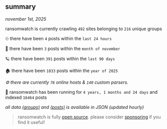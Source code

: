 
## summary
_november 1st, 2025_

ransomwatch is currently crawling `492` sites belonging to `216` unique groups

⏲ there have been `4` posts within the `last 24 hours`

🦈 there have been `3` posts within the `month of november`

🪐 there have been `391` posts within the `last 90 days`

🏚 there have been `1833` posts within the `year of 2025`

_⚙️ there are currently `76` online hosts & `140` custom parsers._

🦕 ransomwatch has been running for `4 years, 1 months and 24 days` and indexed `16464` posts

_all data  [(groups)](http://ransomwhat.telemetry.ltd/groups) and [(posts)](http://ransomwhat.telemetry.ltd/posts) is available in JSON (updated hourly)_

> ransomwatch is fully [open source](https://github.com/joshhighet/ransomwatch#ransomwatch--). please consider [sponsoring](https://github.com/sponsors/joshhighet) if you find it useful!
